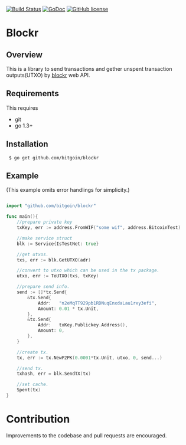 [![Build Status](https://travis-ci.org/bitgoin/blockr.svg?branch=master)](https://travis-ci.org/bitgoin/blockr)
[![GoDoc](https://godoc.org/github.com/bitgoin/blockr?status.svg)](https://godoc.org/github.com/bitgoin/blockr)
[![GitHub license](https://img.shields.io/badge/license-BSD-blue.svg)](https://raw.githubusercontent.com/bitgoin/blockr/master/LICENSE)


# Blockr 

## Overview

This is a library to send transactions and gether unspent transaction outputs(UTXO) by [blockr](https://blockr.io/) web API.


## Requirements

This requires

* git
* go 1.3+


## Installation

     $ go get github.com/bitgoin/blockr


## Example
(This example omits error handlings for simplicity.)

```go

import "github.com/bitgoin/blockr"

func main(){
	//prepare private key
 	txKey, err := address.FromWIF("some wif", address.BitcoinTest)

    //make service struct
	blk := Service{IsTestNet: true}

    //get utxos.
	txs, err := blk.GetUTXO(adr)

    //convert to utxo which can be used in the tx package.
	utxo, err := ToUTXO(txs, txKey)

    //prepare send info.
	send := []*tx.Send{
		&tx.Send{
			Addr:   "n2eMqTT929pb1RDNuqEnxdaLau1rxy3efi",
			Amount: 0.01 * tx.Unit,
		},
		&tx.Send{
			Addr:   txKey.Publickey.Address(),
			Amount: 0,
		},
	}

    //create tx.
 	tx, err := tx.NewP2PK(0.0001*tx.Unit, utxo, 0, send...)

	//send tx.
	txhash, err = blk.SendTX(tx)

	//set cache.
	Spent(tx)
}
```


# Contribution
Improvements to the codebase and pull requests are encouraged.


